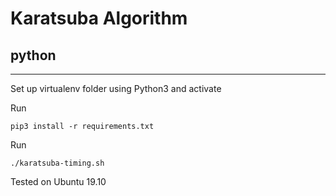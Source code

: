 # Karatsuba Algorithm 
## python

----

Set up virtualenv folder using Python3 and activate 

Run 
```
pip3 install -r requirements.txt
```

Run 
```
./karatsuba-timing.sh
```

Tested on Ubuntu 19.10